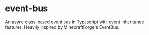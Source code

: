 # event-bus
An async class-based event bus in Typescript with event inheritance features. Heavily inspired by MinecraftForge's EventBus.

